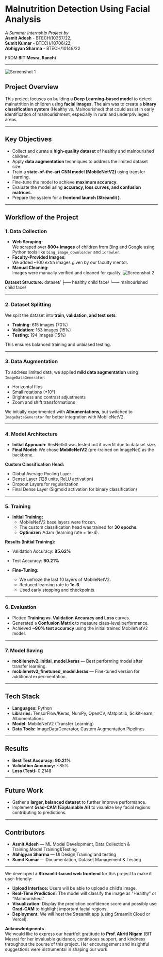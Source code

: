# Malnutrition Detection Using Facial Analysis  

*A Summer Internship Project by*  
**Asmit Adesh** - BTECH/10367/22,  
**Sumit Kumar** - BTECH/10706/22,  
**Abhigyan Sharma** - BTECH/10148/22  

FROM **BIT Mesra, Ranchi**

---
![Screenshot 1](Screenshot%202025-07-22%20201711.png)


## **Project Overview**  
This project focuses on building a **Deep Learning-based model** to detect malnutrition in children using **facial images**. The aim was to create a **binary classification system** (Healthy vs. Malnourished) that could assist in early identification of malnourishment, especially in rural and underprivileged areas.

---

## **Key Objectives**
- Collect and curate a **high-quality dataset** of healthy and malnourished children.
- Apply **data augmentation** techniques to address the limited dataset size.
- Train a **state-of-the-art CNN model (MobileNetV2)** using transfer learning.
- Fine-tune the model to achieve **maximum accuracy**.
- Evaluate the model using **accuracy, loss curves, and confusion matrices**.
- Prepare the system for a **frontend launch (Streamlit )**.

---

## **Workflow of the Project**

### **1. Data Collection**
- **Web Scraping:**  
  We scraped over **800+ images** of children from Bing and Google using Python tools like `bing_image_downloader` and `icrawler`.
- **Faculty-Provided Images:**  
  We added ~100 extra images given by our faculty mentor.
- **Manual Cleaning:**  
  Images were manually verified and cleaned for quality.
  ![Screenshot 2](Screenshot%202025-07-22%20202630.png)
  
**Dataset Structure:**
dataset/
├── healthy child face/
└── malnourished child face/


---

### **2. Dataset Splitting**
We split the dataset into **train, validation, and test sets**:
- **Training:** 615 images (70%)
- **Validation:** 153 images (15%)
- **Testing:** 194 images (15%)

This ensures balanced training and unbiased testing.

---

### **3. Data Augmentation**
To address limited data, we applied **mild data augmentation** using `ImageDataGenerator`:
- Horizontal flips  
- Small rotations (±10°)  
- Brightness and contrast adjustments  
- Zoom and shift transformations  

We initially experimented with **Albumentations**, but switched to `ImageDataGenerator` for better integration with MobileNetV2.

---

### **4. Model Architecture**
- **Initial Approach:** ResNet50 was tested but it overfit due to dataset size.
- **Final Model:** We chose **MobileNetV2** (pre-trained on ImageNet) as the backbone.

**Custom Classification Head:**
- Global Average Pooling Layer
- Dense Layer (128 units, ReLU activation)
- Dropout Layers for regularization
- Final Dense Layer (Sigmoid activation for binary classification)

---

### **5. Training**
- **Initial Training:**  
  - MobileNetV2 base layers were frozen.
  - The custom classification head was trained for **30 epochs**.
  - **Optimizer:** Adam (learning rate = 1e-4).

**Results (Initial Training):**
- Validation Accuracy: **85.62%**  
- Test Accuracy: **90.21%**

- **Fine-Tuning:**  
  - We unfroze the last 10 layers of MobileNetV2.
  - Reduced learning rate to **1e-6**.
  - Used early stopping and checkpoints.

---

### **6. Evaluation**
- Plotted **Training vs. Validation Accuracy and Loss** curves.
- Generated a **Confusion Matrix** to measure class-level performance.
- Achieved **~90% test accuracy** using the initial trained MobileNetV2 model.

---

### **7. Model Saving**
- **mobilenetv2_initial_model.keras** — Best performing model after transfer learning.
- **mobilenetv2_finetuned_model.keras** — Fine-tuned version for additional experimentation.

---

## **Tech Stack**
- **Languages:** Python
- **Libraries:** TensorFlow/Keras, NumPy, OpenCV, Matplotlib, Scikit-learn, Albumentations
- **Model:** MobileNetV2 (Transfer Learning)
- **Data Tools:** ImageDataGenerator, Custom Augmentation Pipelines

---

## **Results**
- **Best Test Accuracy:** **90.21%**
- **Validation Accuracy:** ~85%
- **Loss (Test):** 0.2148

---

## **Future Work**
- Gather a **larger, balanced dataset** to further improve performance.
- Implement **Grad-CAM (Explainable AI)** to visualize key facial regions contributing to predictions.

---

## **Contributors**
- **Asmit Adesh** — ML Model Development, Data Collection & Training,Model Training&Testing
- **Abhigyan Sharma** —  UI Design,Training and testing
- **Sumit Kumar** — Documentation, Dataset Management & Testing

---
We developed a **Streamlit-based web frontend** for this project to make it user-friendly:
- **Upload Interface:** Users will be able to upload a child’s image.
- **Real-Time Prediction:** The model will classify the image as "Healthy" or "Malnourished."
- **Visualization:** Display the prediction confidence score and possibly use **Grad-CAM** to highlight important facial regions.
- **Deployment:** We will host the Streamlit app (using Streamlit Cloud or Vercel).

**Acknowledgments**  
We would like to express our heartfelt gratitude to **Prof. Akriti Nigam** (BIT Mesra) for her invaluable guidance, continuous support, and kindness throughout the course of this project. Her encouragement and insightful suggestions were instrumental in shaping our work.
